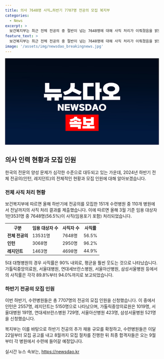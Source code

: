 ```yaml
---
title: 의사 7648명 사직…하반기 7707명 전공의 모집 복지부
categories:
  - News
excerpt: >
  보건복지부는 최근 전체 전공의 중 절반이 넘는 7648명에 대해 사직 처리가 이뤄졌음을 밝혔다. 151개 수련병원 중 110개 병원에서 사직 처리 결과를 제출했고, 그 결과 3월 기준 임용대상자 1만3531명 중 7648명이 사직되었다. 5대 대형병원의 사직률은 90% 내외로, 하반기 전공의 모집 인원을 신청한 병원들은 이달 22일부터 모집을 시작할 예정이다.
feature_text: >
  보건복지부는 최근 전체 전공의 중 절반이 넘는 7648명에 대해 사직 처리가 이뤄졌음을 밝혔다. 151개 수련병원 중 110개 병원에서 사직 처리 결과를 제출했고, 그 결과 3월 기준 임용대상자 1만3531명 중 7648명이 사직되었다. 5대 대형병원의 사직률은 90% 내외로, 하반기 전공의 모집 인원을 신청한 병원들은 이달 22일부터 모집을 시작할 예정이다.
image: '/assets/img/newsdao_breakingnews.jpg'
---
```


<p><img src="/assets/img/newsdao_breakingnews.jpg" alt="ontimetimes 속보" /></p>

<h2 data-ke-size="size26">의사 인력 현황과 모집 인원</h2>

<p data-ke-size="size16">한국의 전문의 양성 문제가 심각한 수준으로 대두되고 있는 가운데, 2024년 하반기 전체 전공의(인턴, 레지던트)의 전체적인 현황과 모집 인원에 대해 알아보겠습니다.</p>

<h3>전체 사직 처리 현황</h3>

<p data-ke-size="size16">보건복지부에 따르면 올해 하반기에 전공의를 모집한 151개 수련병원 중 110개 병원에서 전날까지의 사직 처리 결과를 제출했습니다. 이에 따르면 올해 3월 기준 임용 대상자 1만3531명 중 7648명(56.5%)이 사직(임용포기 포함) 처리되었습니다.</p>

<table>
    <tr>
        <th>구분</th>
        <th>임용 대상자 수</th>
        <th>사직자 수</th>
        <th>사직률</th>
    </tr>
    <tr>
        <td><b>전체 전공의</b></td>
        <td>13531명</td>
        <td>7648명</td>
        <td>56.5%</td>
    </tr>
    <tr>
        <td><b>인턴</b></td>
        <td>3068명</td>
        <td>2950명</td>
        <td>96.2%</td>
    </tr>
    <tr>
        <td><b>레지던트</b></td>
        <td>1463명</td>
        <td>4698명</td>
        <td>44.9%</td>
    </tr>
</table>

<p data-ke-size="size16">5대 대형병원의 경우 사직률은 90% 내외로, 평균을 훨씬 웃도는 것으로 나타났습니다. 가톨릭중앙의료원, 서울대병원, 연대세브란스병원, 서울아산병원, 삼성서울병원 등에서의 사직률은 각각 89.8%부터 94.0%까지로 보고되었습니다.</p>

<h3>하반기 전공의 모집 인원</h3>

<p data-ke-size="size16">이번 하반기, 수련병원들은 총 7707명의 전공의 모집 인원을 신청했습니다. 이 중에서 인턴은 2557명, 레지던트는 5150명으로 나타났으며, 가톨릭중앙의료원은 1019명, 서울대병원 191명, 연대세브란스병원 729명, 서울아산병원 423명, 삼성서울병원 521명을 신청했습니다.</p>

<p data-ke-size="size16">복지부는 이를 바탕으로 하반기 전공의 추가 채용 규모를 확정하고, 수련병원들은 이달 22일부터 모집 공고를 내고 8월까지 모집 절차를 진행한 뒤 최종 합격자들은 오는 9월부터 각 병원에서 수련에 들어갈 예정입니다.</p>
실시간 뉴스 속보는, <a href="https://newsdao.kr" rel="dofollow">https://newsdao.kr</a>


